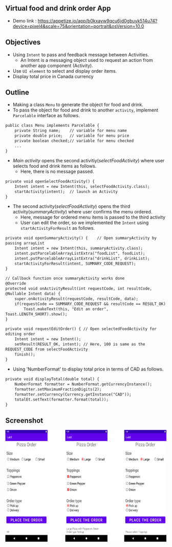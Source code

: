 ## Virtual food and drink order App
* Demo link : https://appetize.io/app/b0kxayw9qcu6jd0gbuyk514u74?device=pixel4&scale=75&orientation=portrait&osVersion=10.0

## Objectives
* Using `Intent` to pass and feedback message between Activities.
    * An Intent is a messaging object used to request an action from another app component (Activity).
* Use `UI element` to select and display order items.
* Display total price in Canada currency

## Outline
- Making a class `Menu` to generate the object for food and drink.
- To pass the object for food and drink to another `activity`, implement `Parcelable` interface as follows.
```
public class Menu implements Parcelable {
    private String name;    // variable for menu name
    private double price;   // variable for menu price
    private boolean checked;// variable for menu checked
    ...
}
```
* *Main activity* opens the second activitiy(*selectFoodActivity*) where user selects food and drink items as follows.
    * Here, there is no message passed.
```
private void openSelectFoodActivity() {
    Intent intent = new Intent(this, selectFoodActivity.class);
    startActivity(intent);  // launch an Activity
}
``` 
* The second activity(*selectFoodActivity*) opens the third activity(*summaryActivity*) where user confirms the menu ordered.
    * Here, message for ordered menu items is passed to the third activity
    * User can edit the order, so we implemented the `Intent` using `startActivityForResult` as follows.
```
private void openSummaryActivity() {    // Open summaryActivity by passing arrayList
    Intent intent = new Intent(this, summaryActivity.class);
    intent.putParcelableArrayListExtra("foodList", foodList);
    intent.putParcelableArrayListExtra("drinkList", drinkList);
    startActivityForResult(intent, SUMMARY_CODE_REQUEST);
}
```
```
// Callback function once summaryActivity works done
@Override
protected void onActivityResult(int requestCode, int resultCode, @Nullable Intent data) {
    super.onActivityResult(requestCode, resultCode, data);
    if(requestCode == SUMMARY_CODE_REQUEST && resultCode == RESULT_OK)
        Toast.makeText(this, "Edit an order", Toast.LENGTH_SHORT).show();
}
```
```
private void requestEditOrder() { // Open selectedFoodActivity for editing order
    Intent intent = new Intent();
    setResult(RESULT_OK, intent); // Here, 100 is same as the REQUEST_CODE from selectFoodActivity
    finish();
}
```
* Using 'NumberFormat' to display total price in terms of CAD as follows.
```
private void displayTotal(double total) {
    NumberFormat formatter = NumberFormat.getCurrencyInstance();
    formatter.setMaximumFractionDigits(2);
    formatter.setCurrency(Currency.getInstance("CAD"));
    totalEt.setText(formatter.format(total));
}
```

## Screenshot
<img src="https://github.com/chanlenium/Android-Mobile-App/blob/main/03_Android%20more%20UI%20elements/Lab2/Screenshots.png" width="600" height="350" />
